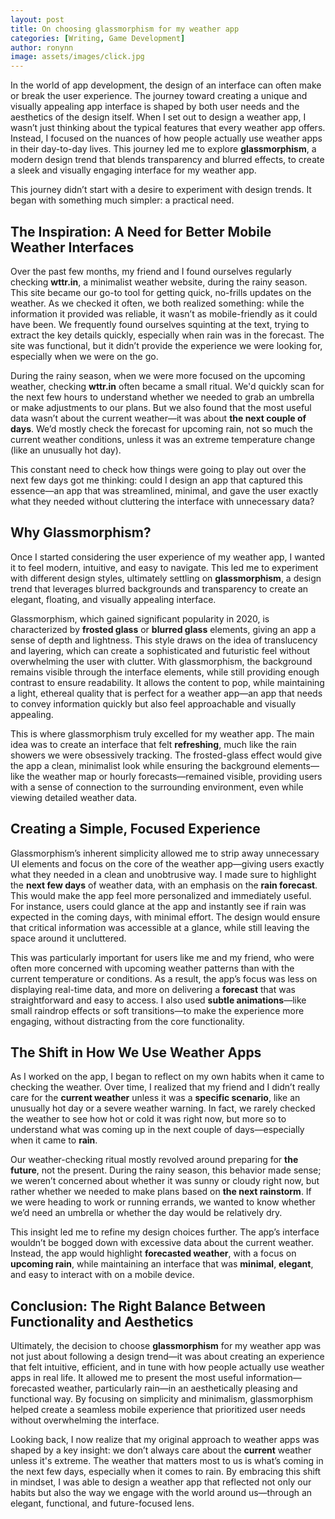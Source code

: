 ```yaml
---
layout: post
title: On choosing glassmorphism for my weather app
categories: [Writing, Game Development]
author: ronynn
image: assets/images/click.jpg
---
```


In the world of app development, the design of an interface can often make or break the user experience. The journey toward creating a unique and visually appealing app interface is shaped by both user needs and the aesthetics of the design itself. When I set out to design a weather app, I wasn’t just thinking about the typical features that every weather app offers. Instead, I focused on the nuances of how people actually use weather apps in their day-to-day lives. This journey led me to explore **glassmorphism**, a modern design trend that blends transparency and blurred effects, to create a sleek and visually engaging interface for my weather app.

This journey didn’t start with a desire to experiment with design trends. It began with something much simpler: a practical need. 

## The Inspiration: A Need for Better Mobile Weather Interfaces

Over the past few months, my friend and I found ourselves regularly checking **wttr.in**, a minimalist weather website, during the rainy season. This site became our go-to tool for getting quick, no-frills updates on the weather. As we checked it often, we both realized something: while the information it provided was reliable, it wasn’t as mobile-friendly as it could have been. We frequently found ourselves squinting at the text, trying to extract the key details quickly, especially when rain was in the forecast. The site was functional, but it didn’t provide the experience we were looking for, especially when we were on the go.

During the rainy season, when we were more focused on the upcoming weather, checking **wttr.in** often became a small ritual. We'd quickly scan for the next few hours to understand whether we needed to grab an umbrella or make adjustments to our plans. But we also found that the most useful data wasn’t about the current weather—it was about **the next couple of days**. We’d mostly check the forecast for upcoming rain, not so much the current weather conditions, unless it was an extreme temperature change (like an unusually hot day).

This constant need to check how things were going to play out over the next few days got me thinking: could I design an app that captured this essence—an app that was streamlined, minimal, and gave the user exactly what they needed without cluttering the interface with unnecessary data?

## Why Glassmorphism?

Once I started considering the user experience of my weather app, I wanted it to feel modern, intuitive, and easy to navigate. This led me to experiment with different design styles, ultimately settling on **glassmorphism**, a design trend that leverages blurred backgrounds and transparency to create an elegant, floating, and visually appealing interface. 

Glassmorphism, which gained significant popularity in 2020, is characterized by **frosted glass** or **blurred glass** elements, giving an app a sense of depth and lightness. This style draws on the idea of translucency and layering, which can create a sophisticated and futuristic feel without overwhelming the user with clutter. With glassmorphism, the background remains visible through the interface elements, while still providing enough contrast to ensure readability. It allows the content to pop, while maintaining a light, ethereal quality that is perfect for a weather app—an app that needs to convey information quickly but also feel approachable and visually appealing.

This is where glassmorphism truly excelled for my weather app. The main idea was to create an interface that felt **refreshing**, much like the rain showers we were obsessively tracking. The frosted-glass effect would give the app a clean, minimalist look while ensuring the background elements—like the weather map or hourly forecasts—remained visible, providing users with a sense of connection to the surrounding environment, even while viewing detailed weather data.

## Creating a Simple, Focused Experience

Glassmorphism’s inherent simplicity allowed me to strip away unnecessary UI elements and focus on the core of the weather app—giving users exactly what they needed in a clean and unobtrusive way. I made sure to highlight the **next few days** of weather data, with an emphasis on the **rain forecast**. This would make the app feel more personalized and immediately useful. For instance, users could glance at the app and instantly see if rain was expected in the coming days, with minimal effort. The design would ensure that critical information was accessible at a glance, while still leaving the space around it uncluttered.

This was particularly important for users like me and my friend, who were often more concerned with upcoming weather patterns than with the current temperature or conditions. As a result, the app’s focus was less on displaying real-time data, and more on delivering a **forecast** that was straightforward and easy to access. I also used **subtle animations**—like small raindrop effects or soft transitions—to make the experience more engaging, without distracting from the core functionality.

## The Shift in How We Use Weather Apps

As I worked on the app, I began to reflect on my own habits when it came to checking the weather. Over time, I realized that my friend and I didn’t really care for the **current weather** unless it was a **specific scenario**, like an unusually hot day or a severe weather warning. In fact, we rarely checked the weather to see how hot or cold it was right now, but more so to understand what was coming up in the next couple of days—especially when it came to **rain**.

Our weather-checking ritual mostly revolved around preparing for **the future**, not the present. During the rainy season, this behavior made sense; we weren’t concerned about whether it was sunny or cloudy right now, but rather whether we needed to make plans based on **the next rainstorm**. If we were heading to work or running errands, we wanted to know whether we’d need an umbrella or whether the day would be relatively dry.

This insight led me to refine my design choices further. The app’s interface wouldn’t be bogged down with excessive data about the current weather. Instead, the app would highlight **forecasted weather**, with a focus on **upcoming rain**, while maintaining an interface that was **minimal**, **elegant**, and easy to interact with on a mobile device.

## Conclusion: The Right Balance Between Functionality and Aesthetics

Ultimately, the decision to choose **glassmorphism** for my weather app was not just about following a design trend—it was about creating an experience that felt intuitive, efficient, and in tune with how people actually use weather apps in real life. It allowed me to present the most useful information—forecasted weather, particularly rain—in an aesthetically pleasing and functional way. By focusing on simplicity and minimalism, glassmorphism helped create a seamless mobile experience that prioritized user needs without overwhelming the interface.

Looking back, I now realize that my original approach to weather apps was shaped by a key insight: we don’t always care about the **current** weather unless it's extreme. The weather that matters most to us is what’s coming in the next few days, especially when it comes to rain. By embracing this shift in mindset, I was able to design a weather app that reflected not only our habits but also the way we engage with the world around us—through an elegant, functional, and future-focused lens.